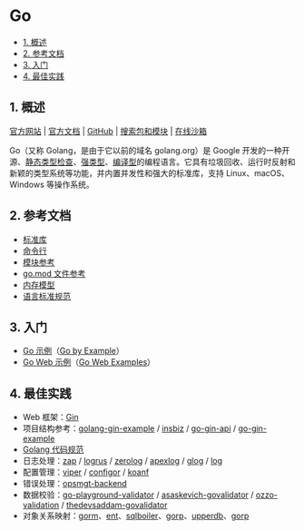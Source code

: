 # Go<!-- omit in toc -->

- [1. 概述](#1-概述)
- [2. 参考文档](#2-参考文档)
- [3. 入门](#3-入门)
- [4. 最佳实践](#4-最佳实践)

## 1. 概述

[官方网站](https://go.dev) | [官方文档](https://go.dev/doc/) | [GitHub](https://github.com/golang) | [搜索包和模块](https://pkg.go.dev/) | [在线沙箱](https://go.dev/play/)

Go（又称 Golang，是由于它以前的域名 golang.org）是 Google 开发的一种开源、[静态类型检查](../术语表/类型系统.md)、[强类型](../术语表/类型系统.md)、[编译型](../术语表/编译型语言.md)的编程语言。它具有垃圾回收、运行时反射和新颖的类型系统等功能，并内置并发性和强大的标准库，支持 Linux、macOS、Windows 等操作系统。

## 2. 参考文档

- [标准库](https://pkg.go.dev/std)
- [命令行](https://go.dev/doc/cmd)
- [模块参考](https://go.dev/ref/mod)
- [go.mod 文件参考](https://go.dev/doc/modules/gomod-ref)
- [内存模型](https://go.dev/ref/mem)
- [语言标准规范](https://go.dev/ref/spec)

## 3. 入门

- [Go 示例](./Go-by-Example)（[Go by Example](https://gobyexample.com)）
- [Go Web 示例](./Go-Web-Examples)（[Go Web Examples](https://gowebexamples.com)）

## 4. 最佳实践

- Web 框架：[Gin](../Gin)
- 项目结构参考：[golang-gin-example](https://github.com/gothinkster/golang-gin-realworld-example-app) / [insbiz](https://github.com/fooins/insbiz) / [go-gin-api](https://github.com/xinliangnote/go-gin-api) / [go-gin-example](https://github.com/eddycjy/go-gin-example)
- [Golang 代码规范](../代码规范/Golang)
- 日志处理：[zap](https://github.com/uber-go/zap) / [logrus](https://github.com/sirupsen/logrus) / [zerolog](https://github.com/rs/zerolog) / [apexlog](https://github.com/apex/log) / [glog](https://github.com/golang/glog) / [log](https://pkg.go.dev/log)
- 配置管理：[viper](https://github.com/spf13/viper) / [configor](https://github.com/jinzhu/configor) / [koanf](https://github.com/knadh/koanf)
- 错误处理：[opsmgt-backend](https://github.com/fooins/opsmgt-backend/tree/main/src/libraries/errors)
- 数据校验：[go-playground-validator](https://github.com/go-playground/validator) / [asaskevich-govalidator](https://github.com/asaskevich/govalidator) / [ozzo-validation](https://github.com/go-ozzo/ozzo-validation) / [thedevsaddam-govalidator](https://github.com/thedevsaddam/govalidator)
- 对象关系映射：[gorm](https://github.com/go-gorm/gorm)、[ent](https://github.com/ent/ent)、[sqlboiler](https://github.com/volatiletech/sqlboiler)、[gorp](https://github.com/go-gorp/gorp)、[upperdb](https://github.com/upper/db)、[gorp](https://github.com/go-gorp/gorp)
